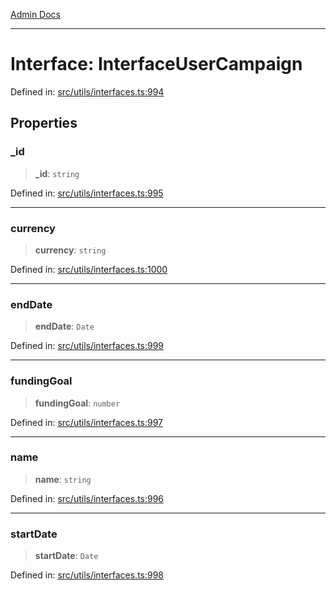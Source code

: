 [Admin Docs](/)

***

# Interface: InterfaceUserCampaign

Defined in: [src/utils/interfaces.ts:994](https://github.com/PalisadoesFoundation/talawa-admin/blob/main/src/utils/interfaces.ts#L994)

## Properties

### \_id

> **\_id**: `string`

Defined in: [src/utils/interfaces.ts:995](https://github.com/PalisadoesFoundation/talawa-admin/blob/main/src/utils/interfaces.ts#L995)

***

### currency

> **currency**: `string`

Defined in: [src/utils/interfaces.ts:1000](https://github.com/PalisadoesFoundation/talawa-admin/blob/main/src/utils/interfaces.ts#L1000)

***

### endDate

> **endDate**: `Date`

Defined in: [src/utils/interfaces.ts:999](https://github.com/PalisadoesFoundation/talawa-admin/blob/main/src/utils/interfaces.ts#L999)

***

### fundingGoal

> **fundingGoal**: `number`

Defined in: [src/utils/interfaces.ts:997](https://github.com/PalisadoesFoundation/talawa-admin/blob/main/src/utils/interfaces.ts#L997)

***

### name

> **name**: `string`

Defined in: [src/utils/interfaces.ts:996](https://github.com/PalisadoesFoundation/talawa-admin/blob/main/src/utils/interfaces.ts#L996)

***

### startDate

> **startDate**: `Date`

Defined in: [src/utils/interfaces.ts:998](https://github.com/PalisadoesFoundation/talawa-admin/blob/main/src/utils/interfaces.ts#L998)
